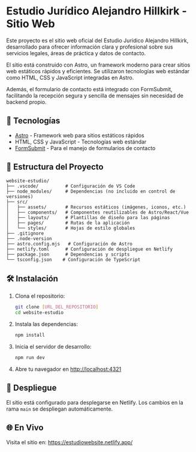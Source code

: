 # Estudio Jurídico Alejandro Hillkirk - Sitio Web

Este proyecto es el sitio web oficial del Estudio Jurídico Alejandro Hillkirk, desarrollado para ofrecer información clara y profesional sobre sus servicios legales, áreas de práctica y datos de contacto.

El sitio está construido con Astro, un framework moderno para crear sitios web estáticos rápidos y eficientes. Se utilizaron tecnologías web estándar como HTML, CSS y JavaScript integradas en Astro.

Además, el formulario de contacto está integrado con FormSubmit, facilitando la recepción segura y sencilla de mensajes sin necesidad de backend propio.

## 🚀 Tecnologías

- [Astro](https://astro.build/) - Framework web para sitios estáticos rápidos
- HTML, CSS y JavaScript - Tecnologías web estándar
- [FormSubmit](https://formsubmit.co/) - Para el manejo de formularios de contacto

## 📁 Estructura del Proyecto

```
website-estudio/       
├── .vscode/          # Configuración de VS Code
├── node_modules/     # Dependencias (no incluido en control de versiones)
├── src/
│   ├── assets/       # Recursos estáticos (imágenes, iconos, etc.)
│   ├── components/   # Componentes reutilizables de Astro/React/Vue
│   ├── layouts/      # Plantillas de diseño para las páginas
│   ├── pages/        # Rutas de la aplicación
│   └── styles/       # Hojas de estilo globales
├── .gitignore
├── .node-version
├── astro.config.mjs   # Configuración de Astro
├── netlify.toml      # Configuración de despliegue en Netlify
├── package.json      # Dependencias y scripts
└── tsconfig.json    # Configuración de TypeScript
```

## 🛠️ Instalación

1. Clona el repositorio:
   ```bash
   git clone [URL_DEL_REPOSITORIO]
   cd website-estudio
   ```

2. Instala las dependencias:
   ```bash
   npm install
   ```

3. Inicia el servidor de desarrollo:
   ```bash
   npm run dev
   ```

4. Abre tu navegador en [http://localhost:4321](http://localhost:4321)

## 🚀 Despliegue

El sitio está configurado para desplegarse en Netlify. Los cambios en la rama `main` se despliegan automáticamente.

## 🌐 En Vivo

Visita el sitio en: https://estudiowebsite.netlify.app/

